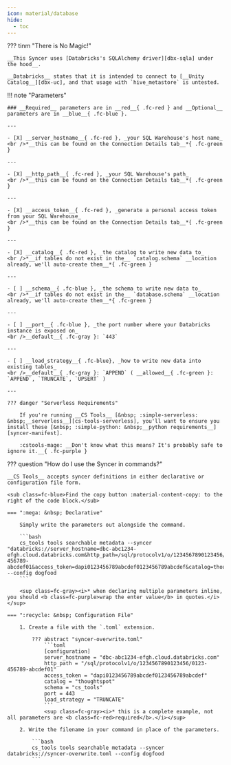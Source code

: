 ```yaml
---
icon: material/database
hide:
  - toc
---
```


??? tinm "There is No Magic!"

    __This Syncer uses [Databricks's SQLAlchemy driver][dbx-sqla] under the hood__.
    
    __Databricks__ states that it is intended to connect to [__Unity Catalog__][dbx-uc], and that usage with `hive_metastore` is untested.


!!! note "Parameters"

    ### __Required__ parameters are in __red__{ .fc-red } and __Optional__ parameters are in __blue__{ .fc-blue }.
    
    ---

    - [X] __server_hostname__{ .fc-red }, _your SQL Warehouse's host name_
    <br />*__this can be found on the Connection Details tab__*{ .fc-green }

    ---

    - [X] __http_path__{ .fc-red }, _your SQL Warehouse's path_
    <br />*__this can be found on the Connection Details tab__*{ .fc-green }
    
    ---

    - [X] __access_token__{ .fc-red }, _generate a personal access token from your SQL Warehouse_
    <br />*__this can be found on the Connection Details tab__*{ .fc-green }
    
    ---

    - [X] __catalog__{ .fc-red }, _the catalog to write new data to_
    <br />*__if tables do not exist in the__ `catalog.schema` __location already, we'll auto-create them__*{ .fc-green }

    ---

    - [ ] __schema__{ .fc-blue }, _the schema to write new data to_
    <br />*__if tables do not exist in the__ `database.schema` __location already, we'll auto-create them__*{ .fc-green }

    ---

    - [ ] __port__{ .fc-blue }, _the port number where your Databricks instance is exposed on_
    <br />__default__{ .fc-gray }: `443`
    
    ---

    - [ ] __load_strategy__{ .fc-blue}, _how to write new data into existing tables_
    <br />__default__{ .fc-gray }: `APPEND` ( __allowed__{ .fc-green }: `APPEND`, `TRUNCATE`, `UPSERT` )

    ---

    ??? danger "Serverless Requirements"

        If you're running __CS Tools__ [&nbsp; :simple-serverless: &nbsp;__serverless__][cs-tools-serverless], you'll want to ensure you install these [&nbsp; :simple-python: &nbsp;__python requirements__][syncer-manifest].

        :cstools-mage: __Don't know what this means? It's probably safe to ignore it.__{ .fc-purple }


??? question "How do I use the Syncer in commands?"

    __CS Tools__ accepts syncer definitions in either declarative or configuration file form.

    <sub class=fc-blue>Find the copy button :material-content-copy: to the right of the code block.</sub>

    === ":mega: &nbsp; Declarative"

        Simply write the parameters out alongside the command.

        ```bash
        cs_tools tools searchable metadata --syncer "databricks://server_hostname=dbc-abc1234-efgh.cloud.databricks.com&http_path=/sql/protocolv1/o/1234567890123456/0123-456789-abcdef01&access_token=dapi0123456789abcdef0123456789abcdef&catalog=thoughtspot" --config dogfood
        ```

        <sup class=fc-gray><i>* when declaring multiple parameters inline, you should <b class=fc-purple>wrap the enter value</b> in quotes.</i></sup>

    === ":recycle: &nbsp; Configuration File"

        1. Create a file with the `.toml` extension.

            ??? abstract "syncer-overwrite.toml"
                ```toml
                [configuration]
                server_hostname = "dbc-abc1234-efgh.cloud.databricks.com"
                http_path = "/sql/protocolv1/o/1234567890123456/0123-456789-abcdef01"
                access_token = "dapi0123456789abcdef0123456789abcdef"
                catalog = "thoughtspot"
                schema = "cs_tools"
                port = 443
                load_strategy = "TRUNCATE"
                ```
                <sup class=fc-gray><i>* this is a complete example, not all parameters are <b class=fc-red>required</b>.</i></sup>

        2. Write the filename in your command in place of the parameters.

            ```bash
            cs_tools tools searchable metadata --syncer databricks://syncer-overwrite.toml --config dogfood
            ```

[cs-tools-serverless]: ../../getting-started/#__tabbed_1_4
[syncer-manifest]: https://github.com/thoughtspot/cs_tools/blob/master/cs_tools/sync/databricks/MANIFEST.json
[dbx-sqla]: https://docs.databricks.com/aws/en/dev-tools/sqlalchemy
[dbx-uc]: https://www.databricks.com/product/unity-catalog